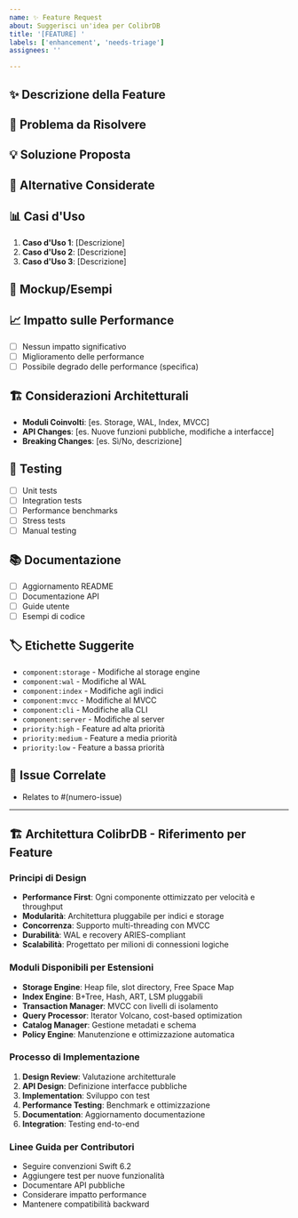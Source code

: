 ```yaml
---
name: ✨ Feature Request
about: Suggerisci un'idea per ColibrDB
title: '[FEATURE] '
labels: ['enhancement', 'needs-triage']
assignees: ''

---
```


## ✨ Descrizione della Feature
<!-- Fornisci una descrizione chiara e concisa della feature richiesta -->

## 🎯 Problema da Risolvere
<!-- Descrivi il problema che questa feature risolverebbe -->
<!-- Es. "Sono sempre frustrato quando [...]" -->

## 💡 Soluzione Proposta
<!-- Descrivi la soluzione che vorresti vedere implementata -->

## 🔄 Alternative Considerate
<!-- Descrivi eventuali soluzioni alternative che hai considerato -->

## 📊 Casi d'Uso
<!-- Descrivi i casi d'uso specifici per questa feature -->
1. **Caso d'Uso 1**: [Descrizione]
2. **Caso d'Uso 2**: [Descrizione]
3. **Caso d'Uso 3**: [Descrizione]

## 🎨 Mockup/Esempi
<!-- Se applicabile, aggiungi mockup, diagrammi o esempi di codice -->

## 📈 Impatto sulle Performance
<!-- Valuta l'impatto potenziale sulle performance -->
- [ ] Nessun impatto significativo
- [ ] Miglioramento delle performance
- [ ] Possibile degrado delle performance (specifica)

## 🏗️ Considerazioni Architetturali
<!-- Descrivi come questa feature si integrerebbe nell'architettura esistente -->
- **Moduli Coinvolti**: [es. Storage, WAL, Index, MVCC]
- **API Changes**: [es. Nuove funzioni pubbliche, modifiche a interfacce]
- **Breaking Changes**: [es. Sì/No, descrizione]

## 🧪 Testing
<!-- Descrivi come questa feature dovrebbe essere testata -->
- [ ] Unit tests
- [ ] Integration tests
- [ ] Performance benchmarks
- [ ] Stress tests
- [ ] Manual testing

## 📚 Documentazione
<!-- Descrivi la documentazione necessaria -->
- [ ] Aggiornamento README
- [ ] Documentazione API
- [ ] Guide utente
- [ ] Esempi di codice

## 🏷️ Etichette Suggerite
<!-- Suggerisci etichette per categorizzare la feature -->
- `component:storage` - Modifiche al storage engine
- `component:wal` - Modifiche al WAL
- `component:index` - Modifiche agli indici
- `component:mvcc` - Modifiche al MVCC
- `component:cli` - Modifiche alla CLI
- `component:server` - Modifiche al server
- `priority:high` - Feature ad alta priorità
- `priority:medium` - Feature a media priorità
- `priority:low` - Feature a bassa priorità

## 🔗 Issue Correlate
<!-- Collega questa feature request ad altre issue rilevanti -->
- Relates to #(numero-issue)

---

## 🏗️ Architettura ColibrDB - Riferimento per Feature

### Principi di Design
- **Performance First**: Ogni componente ottimizzato per velocità e throughput
- **Modularità**: Architettura pluggabile per indici e storage
- **Concorrenza**: Supporto multi-threading con MVCC
- **Durabilità**: WAL e recovery ARIES-compliant
- **Scalabilità**: Progettato per milioni di connessioni logiche

### Moduli Disponibili per Estensioni
- **Storage Engine**: Heap file, slot directory, Free Space Map
- **Index Engine**: B+Tree, Hash, ART, LSM pluggabili
- **Transaction Manager**: MVCC con livelli di isolamento
- **Query Processor**: Iterator Volcano, cost-based optimization
- **Catalog Manager**: Gestione metadati e schema
- **Policy Engine**: Manutenzione e ottimizzazione automatica

### Processo di Implementazione
1. **Design Review**: Valutazione architetturale
2. **API Design**: Definizione interfacce pubbliche
3. **Implementation**: Sviluppo con test
4. **Performance Testing**: Benchmark e ottimizzazione
5. **Documentation**: Aggiornamento documentazione
6. **Integration**: Testing end-to-end

### Linee Guida per Contributori
- Seguire convenzioni Swift 6.2
- Aggiungere test per nuove funzionalità
- Documentare API pubbliche
- Considerare impatto performance
- Mantenere compatibilità backward